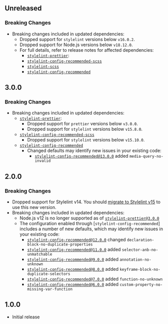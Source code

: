 ## Unreleased

### Breaking Changes

- Breaking changes included in updated dependencies:
  - Dropped support for `stylelint` versions below `v16.0.2`.
  - Dropped support for Node.js versions below `v18.12.0`.
  - For full details, refer to release notes for affected dependencies:
    - [`stylelint-prettier`](https://github.com/prettier/stylelint-prettier/blob/main/CHANGELOG.md):
    - [`stylelint-config-recommended-scss`](https://github.com/stylelint-scss/stylelint-config-recommended-scss/blob/master/CHANGELOG.md)
    - [`stylelint-scss`](https://github.com/stylelint-scss/stylelint-scss/blob/master/CHANGELOG.md)
    - [`stylelint-config-recommended`](https://github.com/stylelint/stylelint-config-recommended/blob/main/CHANGELOG.md)

## 3.0.0

### Breaking Changes

- Breaking changes included in updated dependencies:
  - [`stylelint-prettier`](https://github.com/prettier/stylelint-prettier/blob/main/CHANGELOG.md):
    - Dropped support for `prettier` versions below `v3.0.0`.
    - Dropped support for `stylelint` versions below `v15.8.0`.
  - [`stylelint-config-recommended-scss`](https://github.com/stylelint-scss/stylelint-config-recommended-scss/blob/master/CHANGELOG.md)
    - Dropped support for `stylelint` versions below `v15.10.0`.
  - [`stylelint-config-recommended`](https://github.com/stylelint/stylelint-config-recommended/blob/main/CHANGELOG.md)
    - Changed defaults may identify new issues in your existing code:
      - [`stylelint-config-recommended@13.0.0`](https://github.com/stylelint/stylelint-config-recommended/releases/tag/13.0.0) added `media-query-no-invalid`

## 2.0.0

### Breaking Changes

- Dropped support for Stylelint v14. You should [migrate to Stylelint v15](https://github.com/stylelint/stylelint/blob/main/docs/migration-guide/to-15.md) to use this new version.
- Breaking changes included in updated dependencies:
   - Node.js v12 is no longer supported as of [`stylelint-prettier@3.0.0`](https://github.com/prettier/stylelint-prettier/blob/main/CHANGELOG.md#300-2023-02-22)
   - The configuration enabled through [`stylelint-config-recommended`] includes a number of new defaults, which may identify new issues in your existing code:
      - [`stylelint-config-recommended@12.0.0`](https://github.com/stylelint/stylelint-config-recommended/releases/tag/12.0.0) changed `declaration-block-no-duplicate-properties`
      - [`stylelint-config-recommended@11.0.0`](https://github.com/stylelint/stylelint-config-recommended/releases/tag/11.0.0) added `selector-anb-no-unmatchable`
      - [`stylelint-config-recommended@9.0.0`](https://github.com/stylelint/stylelint-config-recommended/releases/tag/9.0.0) added `annotation-no-unknown`
      - [`stylelint-config-recommended@8.0.0`](https://github.com/stylelint/stylelint-config-recommended/releases/tag/8.0.0) added `keyframe-block-no-duplicate-selectors`
      - [`stylelint-config-recommended@7.0.0`](https://github.com/stylelint/stylelint-config-recommended/releases/tag/7.0.0) added `function-no-unknown`
      - [`stylelint-config-recommended@6.0.0`](https://github.com/stylelint/stylelint-config-recommended/releases/tag/6.0.0) added `custom-property-no-missing-var-function`

## 1.0.0

- Initial release
